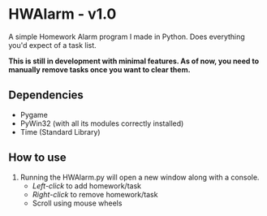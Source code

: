 # HWAlarm - v1.0
A simple Homework Alarm program I made in Python. Does everything you'd expect of a task list.

**This is still in development with minimal features. As of now, you need to manually remove tasks once you want to clear them.**
## Dependencies
  - Pygame
  - PyWin32 (with all its modules correctly installed)
  - Time (Standard Library)

## How to use
  1. Running the HWAlarm.py will open a new window along with a console.
      - *Left-click* to add homework/task
      - *Right-click* to remove homework/task
      - Scroll using mouse wheels


